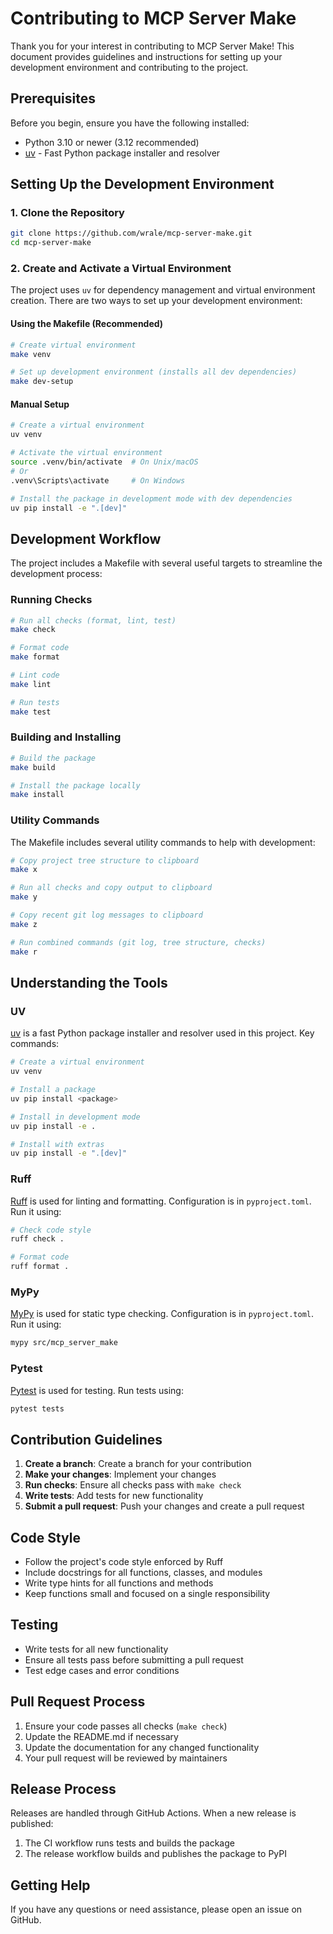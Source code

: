 # Contributing to MCP Server Make

Thank you for your interest in contributing to MCP Server Make! This document provides guidelines and instructions for setting up your development environment and contributing to the project.

## Prerequisites

Before you begin, ensure you have the following installed:
- Python 3.10 or newer (3.12 recommended)
- [uv](https://github.com/astral-sh/uv) - Fast Python package installer and resolver

## Setting Up the Development Environment

### 1. Clone the Repository

```bash
git clone https://github.com/wrale/mcp-server-make.git
cd mcp-server-make
```

### 2. Create and Activate a Virtual Environment

The project uses `uv` for dependency management and virtual environment creation. There are two ways to set up your development environment:

#### Using the Makefile (Recommended)

```bash
# Create virtual environment
make venv

# Set up development environment (installs all dev dependencies)
make dev-setup
```

#### Manual Setup

```bash
# Create a virtual environment
uv venv

# Activate the virtual environment
source .venv/bin/activate  # On Unix/macOS
# Or
.venv\Scripts\activate     # On Windows

# Install the package in development mode with dev dependencies
uv pip install -e ".[dev]"
```

## Development Workflow

The project includes a Makefile with several useful targets to streamline the development process:

### Running Checks

```bash
# Run all checks (format, lint, test)
make check

# Format code
make format

# Lint code
make lint

# Run tests
make test
```

### Building and Installing

```bash
# Build the package
make build

# Install the package locally
make install
```

### Utility Commands

The Makefile includes several utility commands to help with development:

```bash
# Copy project tree structure to clipboard
make x

# Run all checks and copy output to clipboard
make y

# Copy recent git log messages to clipboard
make z

# Run combined commands (git log, tree structure, checks)
make r
```

## Understanding the Tools

### UV

[uv](https://github.com/astral-sh/uv) is a fast Python package installer and resolver used in this project. Key commands:

```bash
# Create a virtual environment
uv venv

# Install a package
uv pip install <package>

# Install in development mode
uv pip install -e .

# Install with extras
uv pip install -e ".[dev]"
```

### Ruff

[Ruff](https://github.com/charliermarsh/ruff) is used for linting and formatting. Configuration is in `pyproject.toml`. Run it using:

```bash
# Check code style
ruff check .

# Format code
ruff format .
```

### MyPy

[MyPy](https://mypy.readthedocs.io/) is used for static type checking. Configuration is in `pyproject.toml`. Run it using:

```bash
mypy src/mcp_server_make
```

### Pytest

[Pytest](https://docs.pytest.org/) is used for testing. Run tests using:

```bash
pytest tests
```

## Contribution Guidelines

1. **Create a branch**: Create a branch for your contribution
2. **Make your changes**: Implement your changes
3. **Run checks**: Ensure all checks pass with `make check`
4. **Write tests**: Add tests for new functionality
5. **Submit a pull request**: Push your changes and create a pull request

## Code Style

- Follow the project's code style enforced by Ruff
- Include docstrings for all functions, classes, and modules
- Write type hints for all functions and methods
- Keep functions small and focused on a single responsibility

## Testing

- Write tests for all new functionality
- Ensure all tests pass before submitting a pull request
- Test edge cases and error conditions

## Pull Request Process

1. Ensure your code passes all checks (`make check`)
2. Update the README.md if necessary
3. Update the documentation for any changed functionality
4. Your pull request will be reviewed by maintainers

## Release Process

Releases are handled through GitHub Actions. When a new release is published:

1. The CI workflow runs tests and builds the package
2. The release workflow builds and publishes the package to PyPI

## Getting Help

If you have any questions or need assistance, please open an issue on GitHub.
